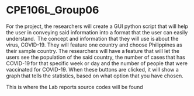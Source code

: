 # CPE106L_Group06

For the project, the researchers will create a GUI python script that will help the user in conveying said information into a format that the user can easily understand.  The concept and information that they will use is about the virus, COVID-19. They will feature one country and choose Philippines as their sample country. The researchers will have a feature that will let the users see the population of the said country, the number of cases that has COVID-19 for that specific week or day and the number of people that were vaccinated for COVID-19. When these buttons are clicked, it will show a graph that tells the statistics, based on what option that you have chosen.   
	
This is where the Lab reports source codes will be found
